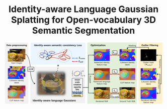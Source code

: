 <h1 align="center">Identity-aware Language Gaussian Splatting for Open-vocabulary 3D Semantic Segmentation</h1>

![ Training pipeline ](./figures/fig2.jpeg)
